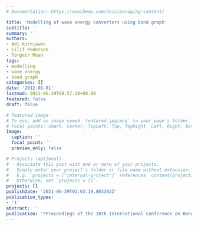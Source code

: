 ```yaml
---
# Documentation: https://wowchemy.com/docs/managing-content/

title: 'Modelling of wave energy converters using bond graph'
subtitle: ''
summary: ''
authors:
- Adi Kurniawan
- Eilif Pedersen
- Torgeir Moan
tags: 
- modelling
- wave energy
- bond graph
categories: []
date: '2012-01-01'
lastmod: 2021-06-29T09:57:19+08:00
featured: false
draft: false

# Featured image
# To use, add an image named `featured.jpg/png` to your page's folder.
# Focal points: Smart, Center, TopLeft, Top, TopRight, Left, Right, BottomLeft, Bottom, BottomRight.
image:
  caption: ''
  focal_point: ''
  preview_only: false

# Projects (optional).
#   Associate this post with one or more of your projects.
#   Simply enter your project's folder or file name without extension.
#   E.g. `projects = ["internal-project"]` references `content/project/deep-learning/index.md`.
#   Otherwise, set `projects = []`.
projects: []
publishDate: '2021-06-29T02:03:19.803302Z'
publication_types:
- '1'
abstract: ''
publication: '*Proceedings of the 10th International Conference on Bond Graph Modeling and Simulation*'
---
```

